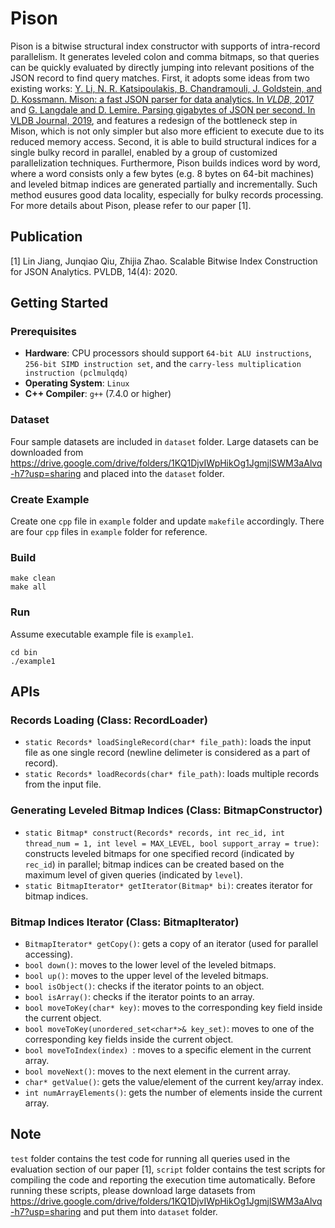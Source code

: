 # Pison
Pison is a bitwise structural index constructor with supports of intra-record parallelism. It generates leveled colon and comma bitmaps, so that queries can be quickly evaluated by directly jumping into relevant positions of the JSON record to find query matches. First, it adopts some ideas from two existing works: [Y. Li, N. R. Katsipoulakis, B. Chandramouli, J. Goldstein, and D. Kossmann. Mison: a fast JSON parser for data analytics. In *VLDB*, 2017](http://www.vldb.org/pvldb/vol10/p1118-li.pdf) and [G. Langdale and D. Lemire. Parsing gigabytes of JSON per second. In VLDB Journal, 2019](https://arxiv.org/pdf/1902.08318v6.pdf), and features a redesign of the bottleneck step in Mison, which is not only simpler but also more efficient to execute due to its reduced memory access. Second, it is able to build structural indices for a single bulky record in parallel, enabled by a group of customized parallelization techniques. Furthermore, Pison builds indices word by word, where a word consists only a few bytes (e.g. 8 bytes on 64-bit machines) and leveled bitmap indices are generated partially and incrementally. Such method eusures good data locality, especially for bulky records processing. For more details about Pison, please refer to our paper [1].

## Publication
[1] Lin Jiang, Junqiao Qiu, Zhijia Zhao. Scalable Bitwise Index Construction for JSON Analytics. PVLDB, 14(4): 2020.

## Getting Started
### Prerequisites
- **Hardware**: CPU processors should support `64-bit ALU instructions`, `256-bit SIMD instruction set`, and the `carry-less multiplication instruction (pclmulqdq)`
- **Operating System**: `Linux`
- **C++ Compiler**: `g++` (7.4.0 or higher)

### Dataset
Four sample datasets are included in `dataset` folder. Large datasets can be downloaded from https://drive.google.com/drive/folders/1KQ1DjvIWpHikOg1JgmjlSWM3aAlvq-h7?usp=sharing and placed into the `dataset` folder. 

### Create Example
Create one `cpp` file in `example` folder and update `makefile` accordingly. There are four `cpp` files in `example` folder for reference.

### Build
  ```
  make clean
  make all
  ```
### Run
Assume executable example file is `example1`.
  ```
  cd bin
  ./example1
  ```

## APIs
### Records Loading (Class: RecordLoader)
- `static Records* loadSingleRecord(char* file_path)`: loads the input file as one single record (newline delimeter is considered as a part of record). 
- `static Records* loadRecords(char* file_path)`: loads multiple records from the input file. 
### Generating Leveled Bitmap Indices (Class: BitmapConstructor)
- `static Bitmap* construct(Records* records, int rec_id, int thread_num = 1, int level = MAX_LEVEL, bool support_array = true)`: constructs leveled bitmaps for one specified record (indicated by `rec_id`) in parallel; bitmap indices can be created based on the maximum level of given queries (indicated by `level`). 
- `static BitmapIterator* getIterator(Bitmap* bi)`: creates iterator for bitmap indices.
### Bitmap Indices Iterator (Class: BitmapIterator)
- `BitmapIterator* getCopy()`: gets a copy of an iterator (used for parallel accessing).
- `bool down()`: moves to the lower level of the leveled bitmaps.
- `bool up()`: moves to the upper level of the leveled bitmaps.
- `bool isObject()`: checks if the iterator points to an object.
- `bool isArray()`: checks if the iterator points to an array.
- `bool moveToKey(char* key)`: moves to the corresponding key field inside the current object.
- `bool moveToKey(unordered_set<char*>& key_set)`: moves to one of the corresponding key fields inside the current object.
- `bool moveToIndex(index) `: moves to a specific element in the current array.
- `bool moveNext()`: moves to the next element in the current array.
- `char* getValue()`: gets the value/element of the current key/array index.
- `int numArrayElements()`: gets the number of elements inside the current array.

## Note
`test` folder contains the test code for running all queries used in the evaluation section of our paper [1], `script` folder contains the test scripts for compiling the code and reporting the execution time automatically. Before running these scripts, please download large datasets from https://drive.google.com/drive/folders/1KQ1DjvIWpHikOg1JgmjlSWM3aAlvq-h7?usp=sharing and put them into `dataset` folder. 

